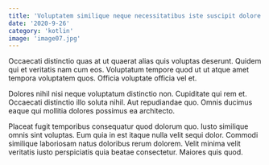 ```yaml
---
title: 'Voluptatem similique neque necessitatibus iste suscipit dolore.'
date: '2020-9-26'
category: 'kotlin'
image: 'image07.jpg'
---
```


Occaecati distinctio quas at ut quaerat alias quis voluptas deserunt. Quidem qui et veritatis nam cum eos. Voluptatum tempore quod ut ut atque amet tempora voluptatem quos. Officia voluptate officia vel et.
 Dolores nihil nisi neque voluptatum distinctio non. Cupiditate qui rem et. Occaecati distinctio illo soluta nihil. Aut repudiandae quo. Omnis ducimus eaque qui mollitia dolores possimus ea architecto.
 Placeat fugit temporibus consequatur quod dolorum quo. Iusto similique omnis sint voluptas. Eum quia in est itaque nulla velit sequi dolor. Commodi similique laboriosam natus doloribus rerum dolorem. Velit minima velit veritatis iusto perspiciatis quia beatae consectetur. Maiores quis quod.
